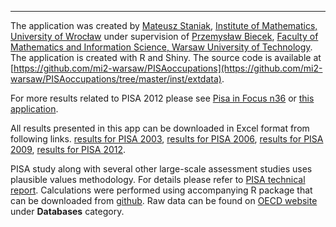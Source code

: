 ***

The application was created by [Mateusz Staniak](https://github.com/mstaniak), [Institute of Mathematics, University of Wrocław](http://www.math.uni.wroc.pl/) under supervision of [Przemysław Biecek](https://github.com/pbiecek), [Faculty of Mathematics and Information Science, Warsaw University of Technology](http://mini.pw.edu.pl). The application is created with R and Shiny. The source code is available at [https://github.com/mi2-warsaw/PISAoccupations](https://github.com/mi2-warsaw/PISAoccupations/tree/master/inst/extdata).

For more results related to PISA 2012 please see <a href="http://www.oecd.org/pisa/pisaproducts/pisainfocus/PISA-in-Focus-n36-(eng)-FINAL.pdf">Pisa in Focus n36</a> or [this application](http://mi2.mini.pw.edu.pl:8080/SmarterPoland/PISAoccupations2012/).

All results presented in this app can be downloaded in Excel format from following links.
 [results for PISA 2003](https://github.com/mi2-warsaw/PISAoccupations/raw/master/inst/extdata/pisa2003.xlsx), [results for PISA 2006](https://github.com/mi2-warsaw/PISAoccupations/raw/master/inst/extdata/pisa2006.xlsx), [results for PISA 2009](https://github.com/mi2-warsaw/PISAoccupations/raw/master/inst/extdata/pisa2009.xlsx), [results for PISA 2012](https://github.com/mi2-warsaw/PISAoccupations/raw/master/inst/extdata/pisa2012.xlsx).

PISA study along with several other large-scale assessment studies uses plausible values methodology.  For details please refer to [PISA technical report](http://www.oecd.org/pisa/pisaproducts/pisa2012technicalreport.htm).
Calculations were performed using accompanying R package that can be downloaded from [github](https://github.com/mi2-warsaw/PISAoccupations).
Raw data can be found on [OECD website](http://www.oecd.org/pisa/pisaproducts/) under **Databases** category.

